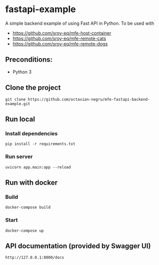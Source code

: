 # fastapi-example 

A simple backend example of using Fast API in Python.
To be used with 
- https://github.com/sroy-eq/mfe-host-container
- https://github.com/sroy-eq/mfe-remote-cats
- https://github.com/sroy-eq/mfe-remote-dogs

## Preconditions:

- Python 3

## Clone the project

```
git clone https://github.com/octavian-negru/mfe-fastapi-backend-example.git
```

## Run local

### Install dependencies

```
pip install -r requirements.txt
```

### Run server

```
uvicorn app.main:app --reload
```

## Run with docker

### Build

```
docker-compose build
```
### Start
```
docker-compose up
```
## API documentation (provided by Swagger UI)

```
http://127.0.0.1:8000/docs
```
